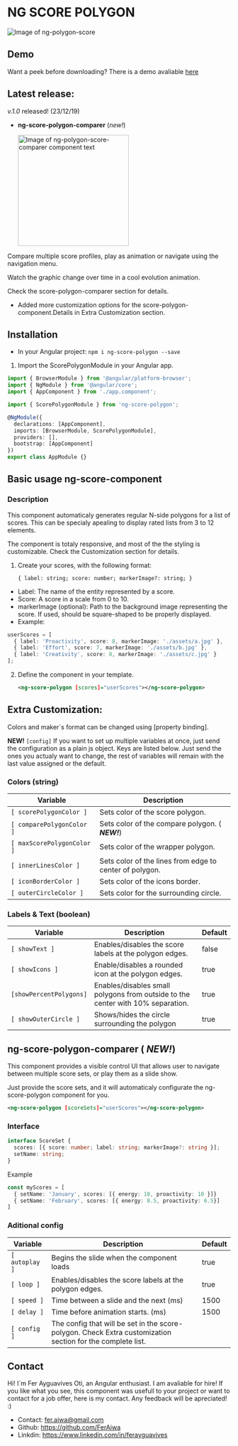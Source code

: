 # NG SCORE POLYGON

![Image of ng-polygon-score](https://repository-images.githubusercontent.com/225927254/9748c900-16db-11ea-9f54-0e731cad1a80)

## Demo

Want a peek before downloading? There is a demo avaliable [here](https://feraiwa.github.io/ng-score-polygon/)

## Latest release:

_v.1.0_ released! (23/12/19)

- **ng-score-polygon-comparer** (_new!_)


    <img src="https://feraiwa.github.io/ng-score-polygon/assets/ng-score-polygon-comparer.jpg" alt="Image of ng-polygon-score-comparer component text" width="250" height="auto">

Compare multiple score profiles, play as animation or navigate using the navigation menu.

Watch the graphic change over time in a cool evolution animation.

Check the score-polygon-comparer section for details.

- Added more customization options for the score-polygon-component.Details in Extra Customization section.

## Installation

- In your Angular project:
  `npm i ng-score-polygon --save`

1. Import the ScorePolygonModule in your Angular app.

```typescript
import { BrowserModule } from '@angular/platform-browser';
import { NgModule } from '@angular/core';
import { AppComponent } from './app.component';

import { ScorePolygonModule } from 'ng-score-polygon';

@NgModule({
  declarations: [AppComponent],
  imports: [BrowserModule, ScorePolygonModule],
  providers: [],
  bootstrap: [AppComponent]
})
export class AppModule {}
```

## Basic usage ng-score-component

### Description

This component automaticaly generates regular N-side polygons for a list of scores. This can be specialy apealing
to display rated lists from 3 to 12 elements.

The component is totaly responsive, and most of the the styling is customizable. Check the Customization section for details.

1. Create your scores, with the following format:

   `{ label: string; score: number; markerImage?: string; }`

- Label: The name of the entity represented by a score.
- Score: A score in a scale from 0 to 10.
- markerImage (optional): Path to the background image representing the score. If used, should be square-shaped to be properly displayed.
- Example:

```typescript
userScores = [
  { label: 'Proactivity', score: 8, markerImage: './assets/a.jpg' },
  { label: 'Effort', score: 7, markerImage: './assets/b.jpg' },
  { label: 'Creativity', score: 8, markerImage: './assets/c.jpg' }
];
```

2. Define the component in your template.

   ```xml
   <ng-score-polygon [scores]="userScores"></ng-score-polygon>
   ```

## Extra Customization:

Colors and maker´s format can be changed using [property binding].

**NEW!** `[config]`
If you want to set up multiple variables at once, just send the configuration as a plain
js object. Keys are listed below. Just send the ones you actualy want to change, the
rest of variables will remain with the last value assigned or the default.

### Colors (string)

| Variable                   | Description                                             |
| -------------------------- | ------------------------------------------------------- |
| `[ scorePolygonColor ]`    | Sets color of the score polygon.                        |
| `[ comparePolygonColor ]`  | Sets color of the compare polygon. ( **_NEW!_**)        |
| `[ maxScorePolygonColor ]` | Sets color of the wrapper polygon.                      |
| `[ innerLinesColor ]`      | Sets color of the lines from edge to center of polygon. |
| `[ iconBorderColor ]`      | Sets color of the icons border.                         |
| `[ outerCircleColor ]`     | Sets color for the surrounding circle.                  |

### Labels & Text (boolean)

| Variable                | Description                                                                     | Default |
| ----------------------- | ------------------------------------------------------------------------------- | ------- |
| `[ showText ]`          | Enables/disables the score labels at the polygon edges.                         | false   |
| `[ showIcons ]`         | Enable/disables a rounded icon at the polygon edges.                            | true    |
| `[showPercentPolygons]` | Enables/disables small polygons from outside to the center with 10% separation. | true    |
| `[ showOuterCircle ]`   | Shows/hides the circle surrounding the polygon                                  | true    |

## ng-score-polygon-comparer ( **_NEW!_**)

This component provides a visible control UI that allows user to navigate between multiple
score sets, or play them as a slide show.

Just provide the score sets, and it will automaticaly configurate the ng-score-polygon component for you.

```xml
<ng-score-polygon [scoreSets]="userScores"></ng-score-polygon>
```

### Interface

```typescript
interface ScoreSet {
  scores: [{ score: number; label: string; markerImage?: string }];
  setName: string;
}
```

Example

```typescript
const myScores = [
  { setName: 'January', scores: [{ energy: 10, proactivity: 10 }]}
  { setName: 'February', scores: [{ energy: 8.5, proactivity: 6.5}]
]
```

### Aditional config

| Variable       | Description                                                                                                | Default |
| -------------- | ---------------------------------------------------------------------------------------------------------- | ------- |
| `[ autoplay ]` | Begins the slide when the component loads                                                                  | true    |
| `[ loop ]`     | Enables/disables the score labels at the polygon edges.                                                    | true    |
| `[ speed ]`    | Time between a slide and the next (ms)                                                                     | 1500    |
| `[ delay ]`    | Time before animation starts. (ms)                                                                         | 1500    |
| `[ config ]`   | The config that will be set in the score-polygon. Check Extra customization section for the complete list. |

## Contact

Hi! I´m Fer Ayguavives Oti, an Angular enthusiast. I am avaliable for hire! If you like what you see, this component
was usefull to your project or want to contact for a job offer, here is my contact. Any feedback will be apreciated! :)

- Contact: fer.aiwa@gmail.com
- Github: https://github.com/FerAiwa
- Linkdin: https://www.linkedin.com/in/ferayguavives
